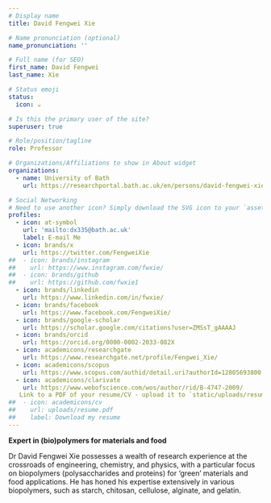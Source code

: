 ```yaml
---
# Display name
title: David Fengwei Xie

# Name pronunciation (optional)
name_pronunciation: ''

# Full name (for SEO)
first_name: David Fengwei
last_name: Xie

# Status emoji
status:
  icon: ☕️

# Is this the primary user of the site?
superuser: true

# Role/position/tagline
role: Professor

# Organizations/Affiliations to show in About widget
organizations:
  - name: University of Bath
    url: https://researchportal.bath.ac.uk/en/persons/david-fengwei-xie

# Social Networking
# Need to use another icon? Simply download the SVG icon to your `assets/media/icons/` folder.
profiles:
  - icon: at-symbol
    url: 'mailto:dx335@bath.ac.uk'
    label: E-mail Me
  - icon: brands/x
    url: https://twitter.com/FengweiXie
##  - icon: brands/instagram
##    url: https://www.instagram.com/fwxie/
##  - icon: brands/github
##    url: https://github.com/fwxie1
  - icon: brands/linkedin
    url: https://www.linkedin.com/in/fwxie/
  - icon: brands/facebook
    url: https://www.facebook.com/FengweiXie/
  - icon: brands/google-scholar
    url: https://scholar.google.com/citations?user=ZMSsT_gAAAAJ
  - icon: brands/orcid
    url: https://orcid.org/0000-0002-2033-082X
  - icon: academicons/researchgate
    url: https://www.researchgate.net/profile/Fengwei_Xie/
  - icon: academicons/scopus
    url: https://www.scopus.com/authid/detail.uri?authorId=12805693800
  - icon: academicons/clarivate
    url: https://www.webofscience.com/wos/author/rid/B-4747-2009/
   Link to a PDF of your resume/CV - upload it to `static/uploads/resume.pdf`
##  - icon: academicons/cv
##    url: uploads/resume.pdf
##    label: Download my resume
---
```


**Expert in (bio)polymers for materials and food**

Dr David Fengwei Xie possesses a wealth of research experience at the crossroads of engineering, chemistry, and physics, with a particular focus on biopolymers (polysaccharides and proteins) for ‘green’ materials and food applications. He has honed his expertise extensively in various biopolymers, such as starch, chitosan, cellulose, alginate, and gelatin.